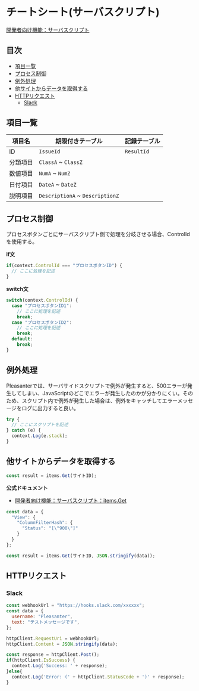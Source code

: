 # チートシート(サーバスクリプト)

[開発者向け機能：サーバスクリプト](https://pleasanter.org/ja/manual/server-script)

## 目次

- [項目一覧](#項目一覧)
- [プロセス制御](#プロセス制御)
- [例外処理](#例外処理)
- [他サイトからデータを取得する](#他サイトからデータを取得する)
- [HTTPリクエスト](#httpリクエスト)
  - [Slack](#slack)

## 項目一覧

| 項目名 | 期限付きテーブル | 記録テーブル |
| -- | -- | -- |
| ID | `IssueId` | `ResultId` |
| 分類項目 | `ClassA` ~ `ClassZ` |
| 数値項目 | `NumA` ~ `NumZ` |
| 日付項目 | `DateA` ~ `DateZ` |
| 説明項目 | `DescriptionA` ~ `DescriptionZ` |

## プロセス制御

プロセスボタンごとにサーバスクリプト側で処理を分岐させる場合、ControlIdを使用する。

**if文**

```javascript
if(context.ControlId === "プロセスボタンID") {
  // ここに処理を記述
}
```

**switch文**

```javascript
switch(context.ControlId) {
  case "プロセスボタンID1":
    // ここに処理を記述
    break;
  case "プロセスボタンID2":
    // ここに処理を記述
    break;
  default:
    break;
}
```

## 例外処理

Pleasanterでは、サーバサイドスクリプトで例外が発生すると、500エラーが発生してしまい、JavaScriptのどこでエラーが発生したのかが分かりにくい。そのため、スクリプト内で例外が発生した場合は、例外をキャッチしてエラーメッセージをログに出力すると良い。

```javascript
try {
  // ここにスクリプトを記述
} catch (e) {
  context.Log(e.stack);
}
```

## 他サイトからデータを取得する

```javascript
const result = items.Get(サイトID);
```

**公式ドキュメント**

- [開発者向け機能：サーバスクリプト：items.Get](https://pleasanter.org/ja/manual/server-script-items-get)

```javascript
const data = {
  "View": {
    "ColumnFilterHash": {
      "Status": "[\"900\"]"
    }
  }
};

const result = items.Get(サイトID, JSON.stringify(data));
```

## HTTPリクエスト

### Slack

```javascript
const webhookUrl = "https://hooks.slack.com/xxxxxx";
const data = {
  username: "Pleasanter",
  text: "テストメッセージです",
};

httpClient.RequestUri = webhookUrl;
httpClient.Content = JSON.stringify(data);

const response = httpClient.Post();
if(httpClient.IsSuccess) {
  context.Log('Success: ' + response);
}else{
  context.Log('Error: (' + httpClient.StatusCode + ')' + response);
}
```
